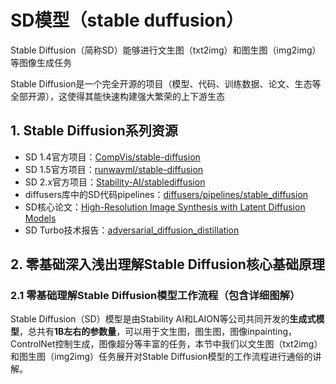 # SD模型（stable duffusion）
Stable Diffusion（简称SD）能够进行文生图（txt2img）和图生图（img2img）等图像生成任务

Stable Diffusion是一个完全开源的项目（模型、代码、训练数据、论文、生态等全部开源），这使得其能快速构建强大繁荣的上下游生态

## 1. Stable Diffusion系列资源

- SD 1.4官方项目：[CompVis/stable-diffusion](https://link.zhihu.com/?target=https%3A//github.com/CompVis/stable-diffusion)
- SD 1.5官方项目：[runwayml/stable-diffusion](https://link.zhihu.com/?target=https%3A//github.com/runwayml/stable-diffusion)
- SD 2.x官方项目：[Stability-AI/stablediffusion](https://link.zhihu.com/?target=https%3A//github.com/Stability-AI/stablediffusion)
- diffusers库中的SD代码pipelines：[diffusers/pipelines/stable_diffusion](https://link.zhihu.com/?target=https%3A//github.com/huggingface/diffusers/tree/main/src/diffusers/pipelines/stable_diffusion)
- SD核心论文：[High-Resolution Image Synthesis with Latent Diffusion Models](https://link.zhihu.com/?target=https%3A//arxiv.org/abs/2112.10752)
- SD Turbo技术报告：[adversarial_diffusion_distillation](https://link.zhihu.com/?target=https%3A//static1.squarespace.com/static/6213c340453c3f502425776e/t/65663480a92fba51d0e1023f/1701197769659/adversarial_diffusion_distillation.pdf)
## **2. 零基础深入浅出理解Stable Diffusion核心基础原理**

### **2.1 零基础理解Stable Diffusion模型工作流程（包含详细图解）**

Stable Diffusion（SD）模型是由Stability AI和LAION等公司共同开发的**生成式模型**，总共有**1B左右的参数量**，可以用于文生图，图生图，图像inpainting，ControlNet控制生成，图像超分等丰富的任务，本节中我们以文生图（txt2img）和图生图（img2img）任务展开对Stable Diffusion模型的工作流程进行通俗的讲解。

